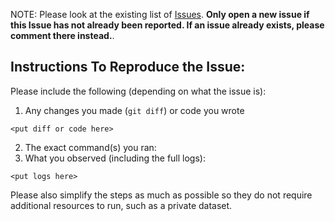 <!-- A clear and concise description of the issue -->

NOTE: Please look at the existing list of [Issues](https://github.com/facebookresearch/nonrigid_nerf/issues). **Only open a new issue if this Issue has not already been reported. If an issue already exists, please comment there instead.**.

## Instructions To Reproduce the Issue:

Please include the following (depending on what the issue is):

1. Any changes you made (`git diff`) or code you wrote
```
<put diff or code here>
```
2. The exact command(s) you ran:
3. What you observed (including the full logs):
```
<put logs here>
```

Please also simplify the steps as much as possible so they do not require additional resources to
	 run, such as a private dataset.
